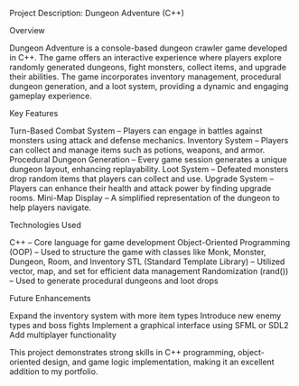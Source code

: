 Project Description: Dungeon Adventure (C++)

Overview

Dungeon Adventure is a console-based dungeon crawler game developed in C++. The game offers an interactive experience where players explore randomly generated dungeons, fight monsters, collect items, and upgrade their abilities. The game incorporates inventory management, procedural dungeon generation, and a loot system, providing a dynamic and engaging gameplay experience.

Key Features

Turn-Based Combat System – Players can engage in battles against monsters using attack and defense mechanics.
Inventory System – Players can collect and manage items such as potions, weapons, and armor.
Procedural Dungeon Generation – Every game session generates a unique dungeon layout, enhancing replayability.
Loot System – Defeated monsters drop random items that players can collect and use.
Upgrade System – Players can enhance their health and attack power by finding upgrade rooms.
Mini-Map Display – A simplified representation of the dungeon to help players navigate.

Technologies Used

C++ – Core language for game development
Object-Oriented Programming (OOP) – Used to structure the game with classes like Monk, Monster, Dungeon, Room, and Inventory
STL (Standard Template Library) – Utilized vector, map, and set for efficient data management
Randomization (rand()) – Used to generate procedural dungeons and loot drops

Future Enhancements

Expand the inventory system with more item types
Introduce new enemy types and boss fights
Implement a graphical interface using SFML or SDL2
Add multiplayer functionality

This project demonstrates strong skills in C++ programming, object-oriented design, and game logic implementation, making it an excellent addition to my portfolio.
